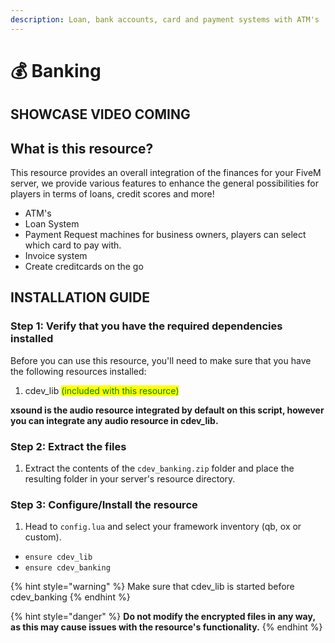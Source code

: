 ```yaml
---
description: Loan, bank accounts, card and payment systems with ATM's
---
```


# 💰 Banking

## SHOWCASE VIDEO COMING

## What is this resource?

This resource provides an overall integration of the finances for your FiveM server, we provide various features to enhance the general possibilities for players in terms of loans, credit scores and more!

* ATM's
* Loan System
* Payment Request machines for business owners, players can select which card to pay with.&#x20;
* Invoice system
* Create creditcards on the go

## INSTALLATION GUIDE

### Step 1: Verify that you have the required dependencies installed

Before you can use this resource, you'll need to make sure that you have the following resources installed:

1. cdev\_lib <mark style="color:green;">(included with this resource)</mark>

**xsound is the audio resource integrated by default on this script, however you can integrate any audio resource in cdev\_lib.**

### Step 2: Extract the files

1. Extract the contents of the `cdev_banking.zip` folder and place the resulting folder in your server's resource directory.

### Step 3: Configure/Install the resource

1. Head to `config.lua` and select your framework inventory (qb, ox or custom).

* `ensure cdev_lib`
* `ensure cdev_banking`

{% hint style="warning" %}
Make sure that cdev\_lib is started before cdev\_banking
{% endhint %}

{% hint style="danger" %}
**Do not modify the encrypted files in any way, as this may cause issues with the resource's functionality.**
{% endhint %}
